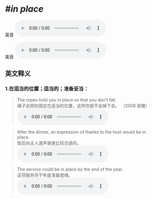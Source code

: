 # ***\#in place*** 
英音
<audio src="./media/in place1.aac" controls="controls"></audio>

美音
<audio src="./media/in place2.aac" controls="controls"></audio>



  

英文释义
---
### 1.**在适当的位置；适当的；准备妥当：**  

 > The ropes hold you in place so that you don’t fall.   
 > 绳子会把你固定在适当的位置，这样你就不会掉下去。  （2008 安徽）  
<audio src="./media/place-5.aac" controls="controls"></audio>

 > After the dinner, an expression of thanks to the host would be in place.   
 > 饭后向主人道声谢是比较合适的。    
<audio src="./media/place-6.aac" controls="controls"></audio>

 > The service could be in place by the end of the year.  
 > 这项服务将于年底准备就绪。    
<audio src="./media/place-7.aac" controls="controls"></audio>


